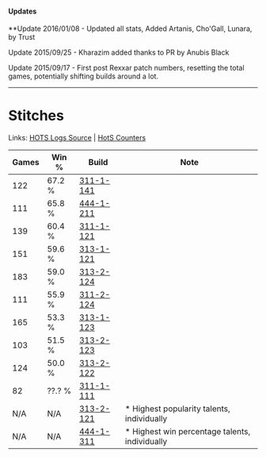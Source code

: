 #### Updates
**Update 2016/01/08 - Updated all stats, Added Artanis, Cho'Gall, Lunara, by Trust

Update 2015/09/25 - Kharazim added thanks to PR by Anubis Black

Update 2015/09/17 - First post Rexxar patch numbers, resetting the total games, potentially shifting builds around a lot.

***

# Stitches

Links: [HOTS Logs Source](https://www.hotslogs.com/Sitewide/HeroDetails?Hero=Stitches) | [HotS Counters](http://hotscounters.com/#/hero/Stitches)

Games  | Win %  | Build     | Note
-----  | -----  | -----     | ----
122    | 67.2 % | [311-1-141](http://www.heroesfire.com/hots/talent-calculator/stitches#o0zb) | 
111    | 65.8 % | [444-1-211](http://www.heroesfire.com/hots/talent-calculator/stitches#t5hx) | 
139    | 60.4 % | [311-1-121](http://www.heroesfire.com/hots/talent-calculator/stitches#o0zH) | 
151    | 59.6 % | [313-1-121](http://www.heroesfire.com/hots/talent-calculator/stitches#o5rn) | 
183    | 59.0 % | [313-2-124](http://www.heroesfire.com/hots/talent-calculator/stitches#o65S) | 
111    | 55.9 % | [311-2-124](http://www.heroesfire.com/hots/talent-calculator/stitches#o1Cy) | 
165    | 53.3 % | [313-1-123](http://www.heroesfire.com/hots/talent-calculator/stitches#o5rp) | 
103    | 51.5 % | [313-2-123](http://www.heroesfire.com/hots/talent-calculator/stitches#o65R) | 
124    | 50.0 % | [313-2-122](http://www.heroesfire.com/hots/talent-calculator/stitches#o65Q) | 
82     | ??.? % | [311-1-111](http://www.heroesfire.com/hots/talent-calculator/stitches#o0z7) | 
N/A    | N/A    | [313-2-121](http://www.heroesfire.com/hots/talent-calculator/stitches#o65P) | * Highest popularity talents, individually
N/A    | N/A    | [444-1-311](http://www.heroesfire.com/hots/talent-calculator/stitches#t5jV) | * Highest win percentage talents, individually
